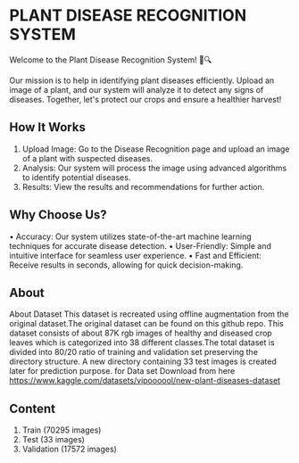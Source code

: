 # PLANT DISEASE RECOGNITION SYSTEM

Welcome to the Plant Disease Recognition System! 🌿🔍

Our mission is to help in identifying plant diseases efficiently. Upload an image of a plant, and our system will analyze it to detect any signs of diseases. Together, let's protect our crops and ensure a healthier harvest!

## How It Works
1. Upload Image: Go to the Disease Recognition page and upload an image of a plant with suspected diseases.
2. Analysis: Our system will process the image using advanced algorithms to identify potential diseases.
3. Results: View the results and recommendations for further action.

## Why Choose Us?
• Accuracy: Our system utilizes state-of-the-art machine learning techniques for accurate disease detection.
• User-Friendly: Simple and intuitive interface for seamless user experience.
• Fast and Efficient: Receive results in seconds, allowing for quick decision-making.

## About
About Dataset
This dataset is recreated using offline augmentation from the original dataset.The original dataset can be found on this github repo. This dataset consists of about 87K rgb images of healthy and diseased crop leaves which is categorized into 38 different classes.The total dataset is divided into 80/20 ratio of training and validation set preserving the directory structure. A new directory containing 33 test images is created later for prediction purpose.
for Data set Download from here 
https://www.kaggle.com/datasets/vipoooool/new-plant-diseases-dataset 

## Content
1. Train (70295 images)
2. Test (33 images)
3. Validation (17572 images)
